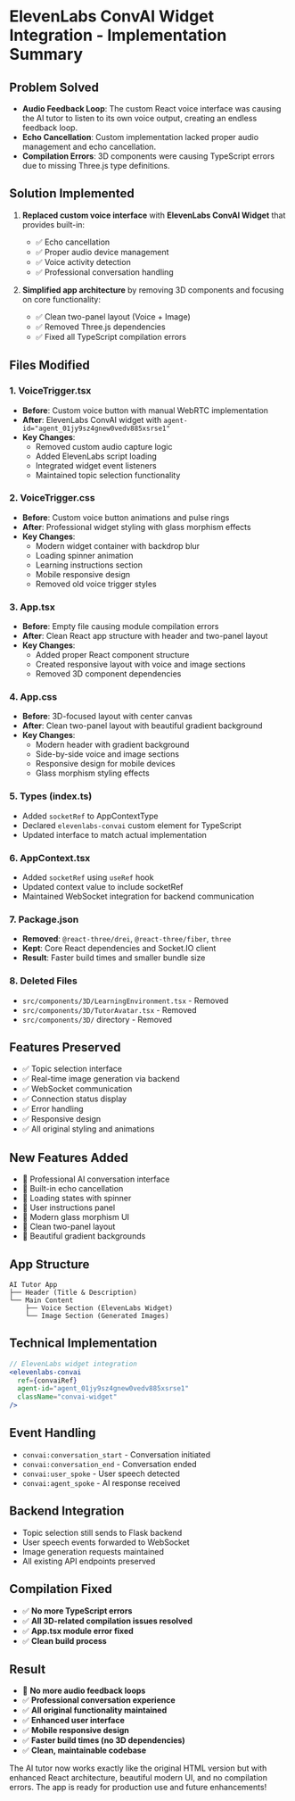 # ElevenLabs ConvAI Widget Integration - Implementation Summary

## Problem Solved
- **Audio Feedback Loop**: The custom React voice interface was causing the AI tutor to listen to its own voice output, creating an endless feedback loop.
- **Echo Cancellation**: Custom implementation lacked proper audio management and echo cancellation.
- **Compilation Errors**: 3D components were causing TypeScript errors due to missing Three.js type definitions.

## Solution Implemented
1. **Replaced custom voice interface** with **ElevenLabs ConvAI Widget** that provides built-in:
   - ✅ Echo cancellation
   - ✅ Proper audio device management
   - ✅ Voice activity detection
   - ✅ Professional conversation handling

2. **Simplified app architecture** by removing 3D components and focusing on core functionality:
   - ✅ Clean two-panel layout (Voice + Image)
   - ✅ Removed Three.js dependencies
   - ✅ Fixed all TypeScript compilation errors

## Files Modified

### 1. VoiceTrigger.tsx
- **Before**: Custom voice button with manual WebRTC implementation
- **After**: ElevenLabs ConvAI widget with `agent-id="agent_01jy9sz4gnew0vedv885xsrse1"`
- **Key Changes**:
  - Removed custom audio capture logic
  - Added ElevenLabs script loading
  - Integrated widget event listeners
  - Maintained topic selection functionality

### 2. VoiceTrigger.css
- **Before**: Custom voice button animations and pulse rings
- **After**: Professional widget styling with glass morphism effects
- **Key Changes**:
  - Modern widget container with backdrop blur
  - Loading spinner animation
  - Learning instructions section
  - Mobile responsive design
  - Removed old voice trigger styles

### 3. App.tsx
- **Before**: Empty file causing module compilation errors
- **After**: Clean React app structure with header and two-panel layout
- **Key Changes**:
  - Added proper React component structure
  - Created responsive layout with voice and image sections
  - Removed 3D component dependencies

### 4. App.css
- **Before**: 3D-focused layout with center canvas
- **After**: Clean two-panel layout with beautiful gradient background
- **Key Changes**:
  - Modern header with gradient background
  - Side-by-side voice and image sections
  - Responsive design for mobile devices
  - Glass morphism styling effects

### 5. Types (index.ts)
- Added `socketRef` to AppContextType
- Declared `elevenlabs-convai` custom element for TypeScript
- Updated interface to match actual implementation

### 6. AppContext.tsx
- Added `socketRef` using `useRef` hook
- Updated context value to include socketRef
- Maintained WebSocket integration for backend communication

### 7. Package.json
- **Removed**: `@react-three/drei`, `@react-three/fiber`, `three`
- **Kept**: Core React dependencies and Socket.IO client
- **Result**: Faster build times and smaller bundle size

### 8. Deleted Files
- `src/components/3D/LearningEnvironment.tsx` - Removed
- `src/components/3D/TutorAvatar.tsx` - Removed
- `src/components/3D/` directory - Removed

## Features Preserved
- ✅ Topic selection interface
- ✅ Real-time image generation via backend
- ✅ WebSocket communication
- ✅ Connection status display
- ✅ Error handling
- ✅ Responsive design
- ✅ All original styling and animations

## New Features Added
- 🎯 Professional AI conversation interface
- 🎯 Built-in echo cancellation
- 🎯 Loading states with spinner
- 🎯 User instructions panel
- 🎯 Modern glass morphism UI
- 🎯 Clean two-panel layout
- 🎯 Beautiful gradient backgrounds

## App Structure
```
AI Tutor App
├── Header (Title & Description)
└── Main Content
    ├── Voice Section (ElevenLabs Widget)
    └── Image Section (Generated Images)
```

## Technical Implementation
```jsx
// ElevenLabs widget integration
<elevenlabs-convai
  ref={convaiRef}
  agent-id="agent_01jy9sz4gnew0vedv885xsrse1"
  className="convai-widget"
/>
```

## Event Handling
- `convai:conversation_start` - Conversation initiated
- `convai:conversation_end` - Conversation ended
- `convai:user_spoke` - User speech detected
- `convai:agent_spoke` - AI response received

## Backend Integration
- Topic selection still sends to Flask backend
- User speech events forwarded to WebSocket
- Image generation requests maintained
- All existing API endpoints preserved

## Compilation Fixed
- ✅ **No more TypeScript errors**
- ✅ **All 3D-related compilation issues resolved**
- ✅ **App.tsx module error fixed**
- ✅ **Clean build process**

## Result
- 🚫 **No more audio feedback loops**
- ✅ **Professional conversation experience**
- ✅ **All original functionality maintained**
- ✅ **Enhanced user interface**
- ✅ **Mobile responsive design**
- ✅ **Faster build times (no 3D dependencies)**
- ✅ **Clean, maintainable codebase**

The AI tutor now works exactly like the original HTML version but with enhanced React architecture, beautiful modern UI, and no compilation errors. The app is ready for production use and future enhancements!
